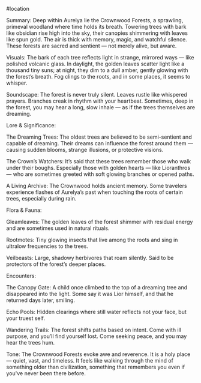 #location 

Summary:
Deep within Aurelya lie the Crownwood Forests, a sprawling, primeval woodland where time holds its breath. Towering trees with bark like obsidian rise high into the sky, their canopies shimmering with leaves like spun gold. The air is thick with memory, magic, and watchful silence. These forests are sacred and sentient — not merely alive, but aware.

Visuals:
The bark of each tree reflects light in strange, mirrored ways — like polished volcanic glass. In daylight, the golden leaves scatter light like a thousand tiny suns; at night, they dim to a dull amber, gently glowing with the forest’s breath. Fog clings to the roots, and in some places, it seems to whisper.

Soundscape:
The forest is never truly silent. Leaves rustle like whispered prayers. Branches creak in rhythm with your heartbeat. Sometimes, deep in the forest, you may hear a long, slow inhale — as if the trees themselves are dreaming.

Lore & Significance:

The Dreaming Trees: The oldest trees are believed to be semi-sentient and capable of dreaming. Their dreams can influence the forest around them — causing sudden blooms, strange illusions, or protective visions.

The Crown’s Watchers: It’s said that these trees remember those who walk under their boughs. Especially those with golden hearts — like Lioranthros — who are sometimes greeted with soft glowing branches or opened paths.

A Living Archive: The Crownwood holds ancient memory. Some travelers experience flashes of Aurelya’s past when touching the roots of certain trees, especially during rain.


Flora & Fauna:

Gleamleaves: The golden leaves of the forest shimmer with residual energy and are sometimes used in natural rituals.

Rootmotes: Tiny glowing insects that live among the roots and sing in ultralow frequencies to the trees.

Veilbeasts: Large, shadowy herbivores that roam silently. Said to be protectors of the forest’s deeper places.


Encounters:

The Canopy Gate: A child once climbed to the top of a dreaming tree and disappeared into the light. Some say it was Lior himself, and that he returned days later, smiling.

Echo Pools: Hidden clearings where still water reflects not your face, but your truest self.

Wandering Trails: The forest shifts paths based on intent. Come with ill purpose, and you’ll find yourself lost. Come seeking peace, and you may hear the trees hum.


Tone:
The Crownwood Forests evoke awe and reverence. It is a holy place — quiet, vast, and timeless. It feels like walking through the mind of something older than civilization, something that remembers you even if you've never been there before. 